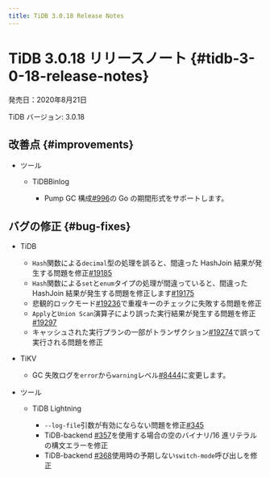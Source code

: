 ```yaml
---
title: TiDB 3.0.18 Release Notes
---
```


# TiDB 3.0.18 リリースノート {#tidb-3-0-18-release-notes}

発売日：2020年8月21日

TiDB バージョン: 3.0.18

## 改善点 {#improvements}

-   ツール

    -   TiDBBinlog

        -   Pump GC 構成[<a href="https://github.com/pingcap/tidb-binlog/pull/996">#996</a>](https://github.com/pingcap/tidb-binlog/pull/996)の Go の期間形式をサポートします。

## バグの修正 {#bug-fixes}

-   TiDB

    -   `Hash`関数による`decimal`型の処理を誤ると、間違った HashJoin 結果が発生する問題を修正[<a href="https://github.com/pingcap/tidb/pull/19185">#19185</a>](https://github.com/pingcap/tidb/pull/19185)
    -   `Hash`関数による`set`と`enum`タイプの処理が間違っていると、間違った HashJoin 結果が発生する問題を修正します[<a href="https://github.com/pingcap/tidb/pull/19175">#19175</a>](https://github.com/pingcap/tidb/pull/19175)
    -   悲観的ロックモード[<a href="https://github.com/pingcap/tidb/pull/19236">#19236</a>](https://github.com/pingcap/tidb/pull/19236)で重複キーのチェックに失敗する問題を修正
    -   `Apply`と`Union Scan`演算子により誤った実行結果が発生する問題を修正[<a href="https://github.com/pingcap/tidb/pull/19297">#19297</a>](https://github.com/pingcap/tidb/pull/19297)
    -   キャッシュされた実行プランの一部がトランザクション[<a href="https://github.com/pingcap/tidb/pull/19274">#19274</a>](https://github.com/pingcap/tidb/pull/19274)で誤って実行される問題を修正

-   TiKV

    -   GC 失敗ログを`error`から`warning`レベル[<a href="https://github.com/tikv/tikv/pull/8444">#8444</a>](https://github.com/tikv/tikv/pull/8444)に変更します。

-   ツール

    -   TiDB Lightning

        -   `--log-file`引数が有効にならない問題を修正[<a href="https://github.com/pingcap/tidb-lightning/pull/345">#345</a>](https://github.com/pingcap/tidb-lightning/pull/345)
        -   TiDB-backend [<a href="https://github.com/pingcap/tidb-lightning/pull/357">#357</a>](https://github.com/pingcap/tidb-lightning/pull/357)を使用する場合の空のバイナリ/16 進リテラルの構文エラーを修正
        -   TiDB-backend [<a href="https://github.com/pingcap/tidb-lightning/pull/368">#368</a>](https://github.com/pingcap/tidb-lightning/pull/368)使用時の予期しない`switch-mode`呼び出しを修正
